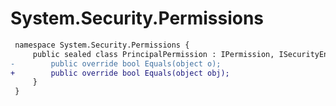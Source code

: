 # System.Security.Permissions

``` diff
 namespace System.Security.Permissions {
     public sealed class PrincipalPermission : IPermission, ISecurityEncodable, IUnrestrictedPermission {
-        public override bool Equals(object o);
+        public override bool Equals(object obj);
     }
 }
```

